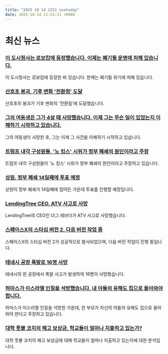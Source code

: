 ```yaml
---
title: "2025 10 14 2151 usatoday"
date: 2025-10-14 21:51:11 +0900
---
```


# 최신 뉴스

### [이 도시청사는 로보캅에 등장했습니다. 이제는 폐기될 운명에 처해 있습니다.](https://www.usatoday.com/story/news/nation/2025/10/13/dallas-city-hall-faces-uncertain-fate/86631812007/)
이 도시청사는 로보캅에 등장한 바 있습니다. 현재는 폐기될 위기에 처해 있습니다.
### [산호초 붕괴, 기후 변화 '전환점' 도달](https://www.usatoday.com/story/news/weather/2025/10/13/first-climate-change-tipping-point-coral-reefs/86599693007/)
산호초의 붕괴가 기후 변화의 '전환점'에 도달했습니다.
### [그의 여동생은 그가 4살 때 사망했습니다. 이제 그는 무슨 일이 있었는지 이해하기 시작하고 있습니다.](https://www.usatoday.com/story/life/health-wellness/2025/10/14/fentanyl-grief-family-youth-healing/86552309007/)
그의 여동생이 사망한 후, 그는 이제 그 사건을 이해하기 시작하고 있습니다.
### [트럼프 내각 구성원들, '노 킹스' 시위가 정부 폐쇄의 원인이라고 주장](https://www.usatoday.com/story/news/politics/2025/10/14/republicans-blame-no-kings-protests-shutdown/86679080007/)
트럼프 내각 구성원들이 '노 킹스' 시위가 정부 폐쇄의 원인이라고 주장하고 있습니다.
### [상원, 정부 폐쇄 14일째에 투표 예정](https://www.usatoday.com/story/news/politics/2025/10/14/government-shutdown-trump-congress-day-14-live-updates/86681892007/)
상원이 정부 폐쇄가 14일째에 접어든 가운데 투표를 진행할 예정입니다.
### [LendingTree CEO, ATV 사고로 사망](https://www.usatoday.com/story/money/2025/10/13/lendingtree-doug-lebda-dead-atv-accident/86679220007/)
LendingTree의 CEO인 더그 레브다가 ATV 사고로 사망했습니다.
### [스페이스X의 스타십 버전 2, 다음 버전 작업 중](https://www.usatoday.com/story/news/nation/2025/10/14/starship-launch-megarocket-spacex/86619615007/)
스페이스X의 스타십 버전 2가 성공적으로 발사되었으며, 다음 버전 작업이 진행 중입니다.
### [테네시 공장 폭발로 16명 사망](https://www.usatoday.com/story/news/nation/2025/10/14/tennessee-plant-explosion-victims/86685511007/)
테네시의 한 공장에서 폭발 사고가 발생하여 16명이 사망했습니다.
### [하마스가 이스라엘 인질을 석방했습니다. 내 아들의 유해도 집으로 돌아와야 합니다.](https://www.usatoday.com/story/opinion/voices/2025/10/14/israeli-hostages-released-hamas-remains-israel/86674633007/)
하마스가 이스라엘 인질을 석방한 가운데, 한 부모가 자신의 아들의 유해도 집으로 돌아와야 한다고 주장하고 있습니다.
### [대학 풋볼 코치의 해고 보상금, 학교들이 얼마나 지출하고 있는가?](https://www.usatoday.com/story/sports/ncaaf/2025/10/13/college-football-coach-buyout-how-much-schools-spending-fired-coaches-millions/86671970007/)
대학 풋볼 코치의 해고 보상금에 대해 학교들이 얼마나 지출하고 있는지에 대한 분석입니다.